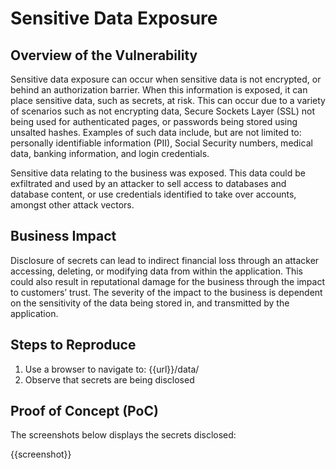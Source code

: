 # Sensitive Data Exposure

## Overview of the Vulnerability

Sensitive data exposure can occur when sensitive data is not encrypted, or behind an authorization barrier. When this information is exposed, it can place sensitive data, such as secrets, at risk. This can occur due to a variety of scenarios such as not encrypting data, Secure Sockets Layer (SSL) not being used for authenticated pages, or passwords being stored using unsalted hashes. Examples of such data include, but are not limited to: personally identifiable information (PII), Social Security numbers, medical data, banking information, and login credentials.

Sensitive data relating to the business was exposed. This data could be exfiltrated and used by an attacker to sell access to databases and database content, or use credentials identified to take over accounts, amongst other attack vectors.

## Business Impact

Disclosure of secrets can lead to indirect financial loss through an attacker accessing, deleting, or modifying data from within the application. This could also result in reputational damage for the business through the impact to customers’ trust. The severity of the impact to the business is dependent on the sensitivity of the data being stored in, and transmitted by the application.

## Steps to Reproduce

1. Use a browser to navigate to: {{url}}/data/
1. Observe that secrets are being disclosed

## Proof of Concept (PoC)

The screenshots below displays the secrets disclosed:

{{screenshot}}
